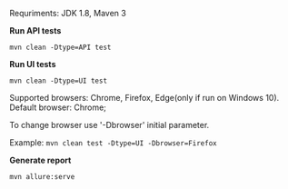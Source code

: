 Requriments: JDK 1.8, Maven 3

**Run API tests**

`mvn clean -Dtype=API test`

**Run UI tests**

`mvn clean -Dtype=UI test`

Supported browsers: Chrome, Firefox, Edge(only if run on Windows 10).
Default browser: Chrome;

To change browser use '-Dbrowser' initial parameter.

Example: `mvn clean test -Dtype=UI -Dbrowser=Firefox`

**Generate report**

`mvn allure:serve`
